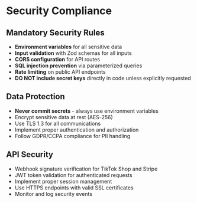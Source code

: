 # Security Compliance

## Mandatory Security Rules

- **Environment variables** for all sensitive data
- **Input validation** with Zod schemas for all inputs
- **CORS configuration** for API routes
- **SQL injection prevention** via parameterized queries
- **Rate limiting** on public API endpoints
- **DO NOT include secret keys** directly in code unless explicitly requested

## Data Protection

- **Never commit secrets** - always use environment variables
- Encrypt sensitive data at rest (AES-256)
- Use TLS 1.3 for all communications
- Implement proper authentication and authorization
- Follow GDPR/CCPA compliance for PII handling

## API Security

- Webhook signature verification for TikTok Shop and Stripe
- JWT token validation for authenticated requests
- Implement proper session management
- Use HTTPS endpoints with valid SSL certificates
- Monitor and log security events
